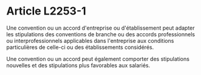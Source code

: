 # Article L2253-1

Une convention ou un accord d'entreprise ou d'établissement peut adapter les stipulations des conventions de branche ou des accords professionnels ou interprofessionnels applicables dans l'entreprise aux conditions particulières de celle-ci ou des établissements considérés.

Une convention ou un accord peut également comporter des stipulations nouvelles et des stipulations plus favorables aux salariés.